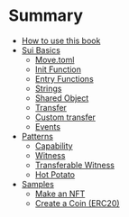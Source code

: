 # Summary

- [How to use this book](./README.md)
- [Sui Basics](./basics/README.md)
    - [Move.toml](./basics/move-toml.md)
    - [Init Function](./basics/init-function.md)
    - [Entry Functions](./basics/entry-functions.md)
    - [Strings](./basics/strings.md)
    - [Shared Object](./basics/shared-object.md)
    - [Transfer](./basics/transfer.md)
    - [Custom transfer](./basics/custom-transfer.md)
    - [Events](./basics/events.md)
    <!-- - [Owned Objects](./basics/owned-objects.md) -->
    <!-- - [Bag](./basics/bag.md) -->
    <!-- - [Map - Indexed Collection](./basics/vec-map.md) -->
- [Patterns](./patterns/README.md)
    - [Capability](./patterns/capability.md)
    - [Witness](./patterns/witness.md)
    - [Transferable Witness](./patterns/transferable-witness.md)
    - [Hot Potato](./patterns/hot-potato.md)
- [Samples](./samples/README.md)
    - [Make an NFT](./samples/nft.md)
    - [Create a Coin (ERC20)](./samples/coin.md)
    <!-- - [Make a Character](./samples/character.md) -->
